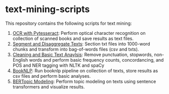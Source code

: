 # text-mining-scripts
This repository contains the following scripts for text mining:

1. [OCR with Pytesseract](https://github.com/representationlab/text-mining-scripts/blob/main/scripts/1-OCR%20with%20Pytesseract%20(Jupyter%20Notebook).ipynb): Perform optical character recognition on collection of scanned books and save results as text files.
2. [Segment and Disaggregate Texts](https://github.com/representationlab/text-mining-scripts/blob/main/scripts/2-Segment%20and%20Disaggregate%20Texts%20(Jupyter%20Notebook).ipynb): Section txt files into 1000-word chunks and transform into bag-of-words files (csv and txts).
3. [Cleaning and Basic Text Anaylsis](https://github.com/representationlab/text-mining-scripts/blob/main/scripts/3-Cleaning%20and%20Basic%20Text%20Analysis%20(Jupyter%20Notebook).ipynb): Remove punctuation, stopwords, non-English words and perform basic frequency counts, concordancing, and POS and NER tagging with NLTK and spaCy
4. [BookNLP](https://github.com/representationlab/text-mining-scripts/blob/main/scripts/4-BookNLP%20(Jupyter%20Notebook).ipynb): Run booknlp pipeline on collection of texts, store results as csv files and perform basic analyses.
5. [BERTopic Modeling](https://github.com/representationlab/text-mining-scripts/blob/main/scripts/5-BERTopic%20Modeling%20(Jupyter%20Notebook).ipynb): Perform topic modeling on texts using sentence transformers and visualize results.
